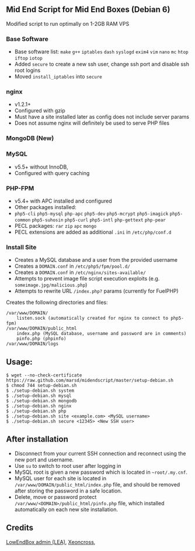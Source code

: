 ## Mid End Script for Mid End Boxes (Debian 6)

Modified script to run optimally on 1-2GB RAM VPS

### Base Software
- Base software list: `make` `g++` `iptables` `dash` `syslogd` `exim4` `vim` `nano` `mc` `htop` `iftop` `iotop`
- Added `secure` to create a new ssh user, change ssh port and disable ssh root logins
- Moved `install_iptables` into `secure`

### nginx
- v1.2.1+ 
- Configured with gzip
- Must have a site installed later as config does not include server params
- Does not assume nginx will definitely be used to serve PHP files

### MongoDB (New)

### MySQL 
- v5.5+ without InnoDB, 
- Configured with query caching

### PHP-FPM 
- v5.4+ with APC installed and configured
- Other packages installed:
- `php5-cli` `php5-mysql` `php-apc` `php5-dev` `php5-mcrypt` `php5-imagick` `php5-common` `php5-suhosin` `php5-curl` `php5-intl` `php-gettext` `php-pear`
- PECL packages: `rar` `zip` `apc` `mongo`
- PECL extensions are added as additional `.ini` in `/etc/php/conf.d`

### Install Site 
- Creates a MySQL database and a user from the provided username
- Creates a `DOMAIN.conf` in `/etc/php5/fpm/pool.d/`
- Creates a `DOMAIN.conf` in `/etc/nginx/sites-available/`
- Attempts to prevent image file script execution exploits (e.g. `someimage.jpg/malicious.php`)
- Attempts to rewrite URL `/index.php?` params (currently for FuelPHP)    

Creates the following directories and files:       


    /var/www/DOMAIN/
		listen.sock (automatically created for nginx to connect to php5-fpm)
    /var/www/DOMAIN/public_html
        index.php (MySQL database, username and password are in comments)
	    pinfo.php (phpinfo)
    /var/www/DOMAIN/logs
	
	
## Usage:
	$ wget --no-check-certificate https://raw.github.com/marsd/midendscript/master/setup-debian.sh
	$ chmod 744 setup-debian.sh
	$ ./setup-debian.sh system
	$ ./setup-debian.sh mysql
	$ ./setup-debian.sh mongodb
	$ ./setup-debian.sh nginx
	$ ./setup-debian.sh php
	$ ./setup-debian.sh site <example.com> <MySQL username>
	$ ./setup-debian.sh secure <12345> <New SSH user>
	
## After installation
- Disconnect from your current SSH connection and reconnect using the new port and username.
- Use `su` to switch to root user after logging in
- MySQL root is given a new password which is located in `~root/.my.cnf`.
- MySQL user for each site is located in `/var/www/DOMAIN/public_html/index.php` file, and should be removed after storing the password in a safe location.
- Delete, move or password protect `/var/www/<DOMAIN>/public_html/pinfo.php` file, which installed automatically on each new site installation.


## Credits

[LowEndBox admin (LEA)](https://github.com/lowendbox/lowendscript),
[Xeoncross](https://github.com/Xeoncross/lowendscript),
